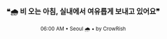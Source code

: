 <div align="center">

<br>

<h3>❝🌧️ 비 오는 아침, 실내에서 여유롭게 보내고 있어요❞</h3>

<sub>06:00 AM • Seoul 🌧️ • by CrowRish</sub>

<br>

</div>